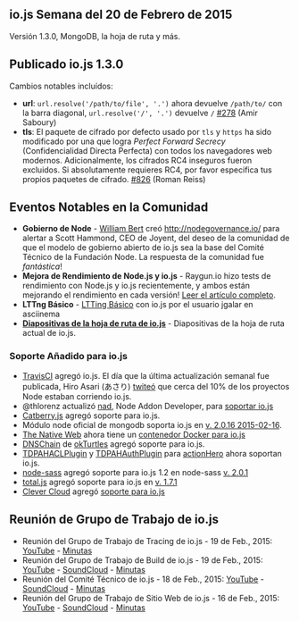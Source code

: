 ## io.js Semana del 20 de Febrero de 2015
Versión 1.3.0, MongoDB, la hoja de ruta y más.

## Publicado io.js 1.3.0
Cambios notables incluídos:

* **url**: `url.resolve('/path/to/file', '.')` ahora devuelve `/path/to/` con la barra diagonal, `url.resolve('/', '.')` devuelve `/` [#278](https://github.com/iojs/io.js/pull/278) (Amir Saboury)
* **tls**: El paquete de cifrado por defecto usado por `tls` y `https` ha sido modificado por una que logra *Perfect Forward Secrecy* (Confidencialidad Directa Perfecta) con todos los navegadores web modernos. Adicionalmente, los cifrados RC4 inseguros fueron excluidos. Si absolutamente requieres RC4, por favor especifica tus propios paquetes de cifrado. [#826](https://github.com/iojs/io.js/pull/826) (Roman Reiss)

## Eventos Notables en la Comunidad
* **Gobierno de Node** - [William Bert](https://twitter.com/williamjohnbert) creó http://nodegovernance.io/ para alertar a Scott Hammond, CEO de Joyent, del deseo de la comunidad de que el modelo de gobierno abierto de io.js sea la base del Comité Técnico de la Fundación Node. La respuesta de la comunidad fue _fantástica_! 
* **Mejora de Rendimiento de Node.js y io.js** - Raygun.io hizo tests de rendimiento con Node.js y io.js recientemente, y ambos están mejorando el rendimiento en cada versión! [Leer el artículo completo](https://raygun.io/blog/2015/02/node-js-performance-node-js-vs-io-js/).
* **LTTng Básico** - [LTTing Básico](https://asciinema.org/a/16785) con io.js por el usuario jgalar en asciinema
* **[Diapositivas de la hoja de ruta de io.js](http://roadmap.iojs.org/)** - Diapositivas de la hoja de ruta actual de io.js. 

### Soporte Añadido para io.js 
* [TravisCI](https://travis-ci.org/) agregó io.js. El día que la última actualización semanal fue publicada, Hiro Asari (あさり) [twiteó](https://twitter.com/hiro_asari/status/566268486012633088) que cerca del 10% de los proyectos Node estaban corriendo io.js.
* @thlorenz actualizó [nad](https://github.com/thlorenz/nad), Node Addon Developer, para [soportar io.js](https://twitter.com/thlorenz/status/566328088121081856)
* [Catberry.js](https://github.com/catberry/catberry) agregó soporte para io.js.
* Módulo node oficial de mongodb soporta io.js en [v. 2.0.16 2015-02-16](https://github.com/mongodb/node-mongodb-native/blob/2.0/HISTORY.md).
* [The Native Web](http://www.thenativeweb.io/) ahora tiene un [contenedor Docker para io.js](https://registry.hub.docker.com/u/thenativeweb/iojs/)
* [DNSChain](https://github.com/okTurtles/dnschain) de [okTurtles](https://okturtles.com/) agregó soporte para io.js.
* [TDPAHACLPlugin](https://github.com/neilstuartcraig/TDPAHACLPlugin) y [TDPAHAuthPlugin](https://github.com/neilstuartcraig/TDPAHAuthPlugin) para [actionHero](http://www.actionherojs.com/) ahora soportan io.js.
* [node-sass](https://npmjs.org/package/node-sass) agregó soporte para io.js 1.2 en node-sass [v. 2.0.1](https://github.com/sass/node-sass/issues/655)
* [total.js](https://www.totaljs.com/) agregó soporte para io.js en [v. 1.7.1](https://github.com/totaljs/framework/releases/tag/v1.7.1) 
* [Clever Cloud](https://www.clever-cloud.com/) agregó [soporte para io.js](https://www.clever-cloud.com/blog/features/2015/01/23/introducing-io.js/)

## Reunión de Grupo de Trabajo de io.js
* Reunión del Grupo de Trabajo de Tracing de io.js - 19 de Feb., 2015: [YouTube](https://www.youtube.com/watch?v=wvBVjg8jkv0) - [Minutas](https://docs.google.com/document/d/1_ApOMt03xHVkaGpTEPMDIrtkjXOzg3Hh4ZcyfhvMHx4/edit)
* Reunión del Grupo de Trabajo de Build de io.js - 19 de Feb., 2015: [YouTube](https://www.youtube.com/watch?v=OKQi3pTF7fs) - [SoundCloud](https://soundcloud.com/iojs/iojs-build-wg-meeting-2015-02-19) - [Minutas](https://docs.google.com/document/d/1vRhsYBs4Hw6vRu55h5eWTwDzS1NctxdTvMMEnCbDs14/edit)
* Reunión del Comité Técnico de io.js - 18 de Feb., 2015: [YouTube](https://www.youtube.com/watch?v=jeBPYLJ2_Yc) - [SoundCloud](https://soundcloud.com/iojs/iojs-tc-meeting-meeting-2015-02-18) - [Minutas](https://docs.google.com/document/d/1JnujRu6Rfnp6wvbvwCfxXnsjLySunQ_yah91pkvSFdQ/edit)
* Reunión del Grupo de Trabajo de Sitio Web de io.js - 16 de Feb., 2015: [YouTube](https://www.youtube.com/watch?v=UKDKhFV61ZA) - [SoundCloud](https://soundcloud.com/iojs/iojs-website-wg-meeting-2015-02-16) - [Minutas](https://docs.google.com/document/d/1R8JmOoyr64tt-QOj27bD19ZOWg63CujW7GeaAHIIkUs/edit)
